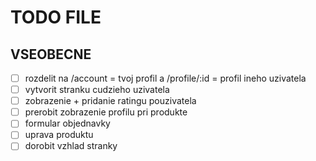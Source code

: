 # TODO FILE

## VSEOBECNE

- [ ] rozdelit na /account = tvoj profil a /profile/:id = profil ineho uzivatela
- [ ] vytvorit stranku cudzieho uzivatela
- [ ] zobrazenie + pridanie ratingu pouzivatela
- [ ] prerobit zobrazenie profilu pri produkte
- [ ] formular objednavky
- [ ] uprava produktu
- [ ] dorobit vzhlad stranky
